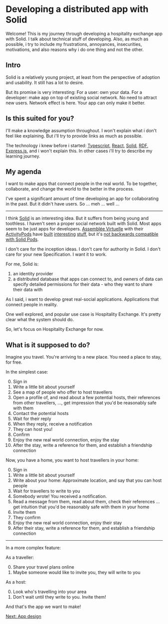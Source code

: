 # Developing a distributed app with Solid

Welcome! This is my journey through developing a hospitality exchange app with Solid. I talk about technical stuff of developing. Also, as much as possible, i try to include my frustrations, annoyances, insecurities, motivations, and also reasons why i do one thing and not the other.

## Intro

Solid is a relatively young project, at least from the perspective of adoption and usability. It still has a lot to desire.

But its promise is very interesting: For a user: own your data. For a developer: make app on top of existing social network. No need to attract new users. Network effect is here. Your app can only make it better.

## Is this suited for you?

I'll make a knowledge assumption throughout. I won't explain what i don't feel like explaining. But i'll try to provide links as much as possible.

The technology i knew before i started: [Typescript](https://www.typescriptlang.org/), [React](https://reactjs.org/), [Solid](https://solidproject.org/), [RDF](https://www.w3.org/TR/rdf11-concepts/#data-model), [Express.js](https://expressjs.com/), and i won't explain this. In other cases i'll try to describe my learning journey.

## My agenda

I want to make apps that connect people in the real world. To be together, collaborate, and change the world to the better in the process.

I've spent a significant amount of time developing an app for collaborating in the past. But it didn't have users. So ... meh ... well ...

---

I think [Solid](https://solidproject.org/) is an interesting idea. But it suffers from being young and toothless. I haven't seen a proper social network built with Solid. Most apps seem to be just apps for developers. [Assemblée Virtuelle](https://www.virtual-assembly.org/) with their [ActivityPods](https://github.com/assemblee-virtuelle/activitypods) have [built](https://lescheminsdelatransition.org/) [interesting](https://www.virtual-assembly.org/semapps-2/) [stuff](https://www.virtual-assembly.org/siti-2/), but it's [not backwards compatible with Solid Pods](https://forum.solidproject.org/t/activitypods-adding-intelligence-to-solid-pods-with-activitypub/4962/12).

I don't care for the inception ideas. I don't care for authority in Solid. I don't care for your new Specification. I want it to work.

For me, Solid is:

1. an identity provider
2. a distributed database that apps can connect to, and owners of data can specify detailed permissions for their data - who they want to share their data with

As I said, i want to develop great real-social applications. Applications that connect people in reality.

One well explored, and popular use case is Hospitality Exchange. It's pretty clear what the system should do.

So, let's focus on Hospitality Exchange for now.

## What is it supposed to do?

Imagine you travel. You're arriving to a new place. You need a place to stay, for free.

In the simplest case:

0. Sign in
0. Write a little bit about yourself
0. See a map of people who offer to host travellers
0. Open a profile of, and read about a few potential hosts, their references from other travellers, ..., get impression that you'd be reasonably safe with them
0. Contact the potential hosts
0. Wait for their reply
0. When they reply, receive a notification
0. They can host you!
0. Confirm
0. Enjoy the new real world connection, enjoy the stay
0. After the stay, write a reference for them, and establish a friendship connection

Now, you have a home, you want to host travellers in your home:

0. Sign in
0. Write a little bit about yourself
0. Write about your home: Approximate location, and say that you can host people
0. Wait for travellers to write to you
0. Somebody wrote! You received a notification. 
0. Read a message from them, read about them, check their references ... get intuition that you'd be reasonably safe with them in your home
0. Invite them
0. They confirm
0. Enjoy the new real world connection, enjoy their stay
0. After their stay, write a reference for them, and establish a friendship connection

---

In a more complex feature:

As a traveller:

0. Share your travel plans online
0. Maybe someone would like to invite you, they will write to you

As a host:

0. Look who's travelling into your area
0. Don't wait until they write to you. Invite them!

And that's the app we want to make!

[Next: App design](app-design.md)
